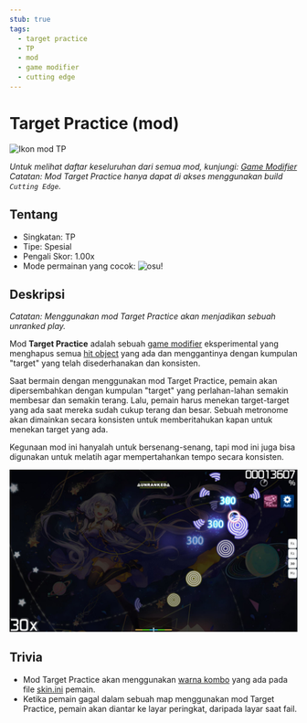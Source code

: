 ```yaml
---
stub: true
tags:
  - target practice
  - TP
  - mod
  - game modifier
  - cutting edge
---
```


# Target Practice (mod)

![Ikon mod TP](/wiki/shared/mods/TP.png "Ikon mod Target Practice (TP)")

*Untuk melihat daftar keseluruhan dari semua mod, kunjungi: [Game Modifier](/wiki/Game_modifier)*\
*Catatan: Mod Target Practice hanya dapat di akses menggunakan build `Cutting Edge`.*

## Tentang

- Singkatan: TP
- Tipe: Spesial
- Pengali Skor: 1.00x
- Mode permainan yang cocok: ![][osu!]

## Deskripsi

*Catatan: Menggunakan mod Target Practice akan menjadikan sebuah unranked play.*

Mod **Target Practice** adalah sebuah [game modifier](/wiki/Game_modifier) eksperimental yang menghapus semua [hit object](/wiki/Hit_object) yang ada dan menggantinya dengan kumpulan "target" yang telah disederhanakan dan konsisten.

Saat bermain dengan menggunakan mod Target Practice, pemain akan dipersembahkan dengan kumpulan "target" yang perlahan-lahan semakin membesar dan semakin terang. Lalu, pemain harus menekan target-target yang ada saat mereka sudah cukup terang dan besar. Sebuah metronome akan dimainkan secara konsisten untuk memberitahukan kapan untuk menekan target yang ada.

Kegunaan mod ini hanyalah untuk bersenang-senang, tapi mod ini juga bisa digunakan untuk melatih agar mempertahankan tempo secara konsisten.

![Tampilan permainan TP](img/TP-gameplay.jpg "Tampilan permainan osu! menggunakan mod Target Practice")

## Trivia

- Mod Target Practice akan menggunakan [warna kombo](/wiki/Glossary/Combo_colour) yang ada pada file [skin.ini](/wiki/Skinning/skin.ini) pemain.
- Ketika pemain gagal dalam sebuah map menggunakan mod Target Practice, pemain akan diantar ke layar peringkat, daripada layar saat fail.

[osu!]: /wiki/shared/mode/osu.png "osu!"
